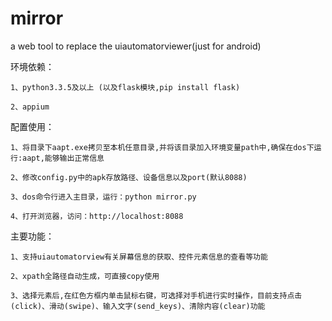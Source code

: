 # mirror
a web tool to replace the uiautomatorviewer(just for android)

环境依赖：
	
	1、python3.3.5及以上 (以及flask模块,pip install flask)

	2、appium

配置使用：

	1、将目录下aapt.exe拷贝至本机任意目录,并将该目录加入环境变量path中,确保在dos下运行:aapt,能够输出正常信息

	2、修改config.py中的apk存放路径、设备信息以及port(默认8088)

	3、dos命令行进入主目录，运行：python mirror.py 

	4、打开浏览器，访问：http://localhost:8088


主要功能：

	1、支持uiautomatorview有关屏幕信息的获取、控件元素信息的查看等功能

	2、xpath全路径自动生成，可直接copy使用

	3、选择元素后,在红色方框内单击鼠标右键，可选择对手机进行实时操作，目前支持点击(click)、滑动(swipe)、输入文字(send_keys)、清除内容(clear)功能

